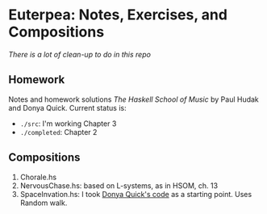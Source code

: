 # Euterpea: Notes, Exercises, and Compositions 

*There is a lot of clean-up to do in this repo*

## Homework

Notes and homework solutions *The Haskell School of Music* by Paul Hudak
and Donya Quick.  Current status is:

- `./src`: I'm working Chapter 3
- `./completed`: Chapter 2

## Compositions

1. Chorale.hs
2. NervousChase.hs: based on L-systems, as in HSOM, ch. 13
3. SpaceInvation.hs: I took [Donya Quick's code](https://github.com/Euterpea/Euterpea2-Examples/blob/master/NoteLevel/RandomMusic.lhs) as a starting point.  Uses Random walk.



